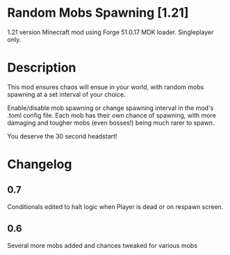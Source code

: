 # Random Mobs Spawning [1.21]

1.21 version Minecraft mod using Forge 51.0.17 MDK loader. Singleplayer only.

# Description

This mod ensures chaos will ensue in your world, with random mobs spawning at a set interval of your choice.

Enable/disable mob spawning or change spawning interval in the mod's .toml config file.
Each mob has their own chance of spawning, with more damaging and tougher mobs (even bosses!) being much rarer to spawn.

You deserve the 30 second headstart!

# Changelog
## 0.7
Conditionals edited to halt logic when Player is dead or on respawn screen.
## 0.6
Several more mobs added and chances tweaked for various mobs
